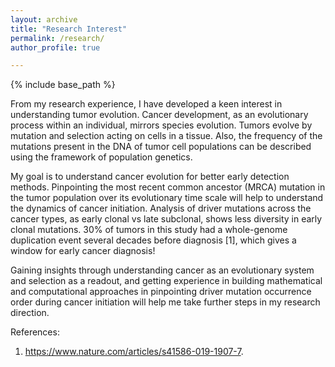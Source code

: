 ```yaml
---
layout: archive
title: "Research Interest"
permalink: /research/
author_profile: true

---
```


{% include base_path %} 

From my research experience, I have developed a keen interest in understanding tumor evolution. Cancer development, as an evolutionary process within an individual, mirrors species evolution. Tumors evolve by mutation and selection acting on cells in a tissue. Also, the frequency of the mutations present in the DNA of tumor cell populations can be described using the framework of population genetics.

My goal is to understand cancer evolution for better early detection methods. Pinpointing the most recent common ancestor (MRCA) mutation in the tumor population over its evolutionary time scale will help to understand the dynamics of cancer initiation. Analysis of driver mutations across the cancer types, as early clonal vs late subclonal, shows less diversity in early clonal mutations. 30% of tumors in this study had a whole-genome duplication event several decades before diagnosis [1], which gives a window for early cancer diagnosis!

Gaining insights through understanding cancer as an evolutionary system and selection as a readout, and getting experience in building mathematical and computational approaches in pinpointing driver mutation occurrence order during cancer initiation will help me take further steps in my research direction.

References:
1. https://www.nature.com/articles/s41586-019-1907-7.